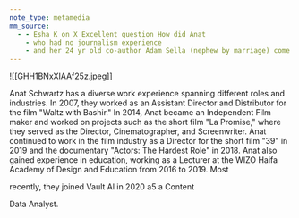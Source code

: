 ```yaml
---
note_type: metamedia
mm_source:
  - - Esha K on X Excellent question How did Anat
    - who had no journalism experience
    - and her 24 yr old co-author Adam Sella (nephew by marriage) come to lead a front page investigation I will try to answer. Her first article in New York Times is o.md
---
```


![[GHH1BNxXIAAf25z.jpeg]]

Anat Schwartz has a diverse work experience
spanning different roles and industries. In 2007, they
worked as an Assistant Director and Distributor for
the film "Waltz with Bashir." In 2014, Anat became an
Independent Film maker and worked on projects
such as the short film "La Promise," where they
served as the Director, Cinematographer, and
Screenwriter. Anat continued to work in the film
industry as a Director for the short film "39" in 2019
and the documentary "Actors: The Hardest Role" in
2018. Anat also gained experience in education,
working as a Lecturer at the WIZO Haifa Academy of
Design and Education from 2016 to 2019. Most

recently, they joined Vault Al in 2020 a5 a Content

Data Analyst.

